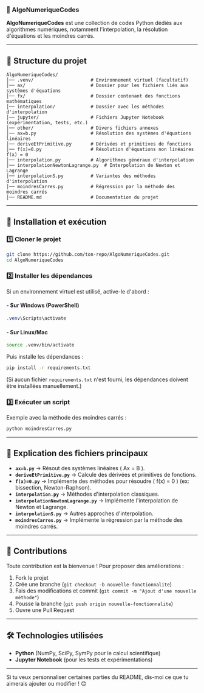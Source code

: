 ### 📌 AlgoNumeriqueCodes

**AlgoNumeriqueCodes** est une collection de codes Python dédiés aux algorithmes numériques, notamment l'interpolation, la résolution d'équations et les moindres carrés.

---

## 📁 Structure du projet  

```
AlgoNumeriqueCodes/
│── .venv/                     # Environnement virtuel (facultatif)
│── ax/                        # Dossier pour les fichiers liés aux systèmes d'équations
│── fx/                        # Dossier contenant des fonctions mathématiques
│── interpolation/             # Dossier avec les méthodes d'interpolation
│── jupyter/                   # Fichiers Jupyter Notebook (expérimentation, tests, etc.)
│── other/                     # Divers fichiers annexes
│── ax=b.py                    # Résolution des systèmes d'équations linéaires
│── deriveEtPrimitive.py       # Dérivées et primitives de fonctions
│── f(x)=0.py                  # Résolution d'équations non linéaires f(x) = 0
│── interpolation.py           # Algorithmes généraux d'interpolation
│── interpolationNewtonLagrange.py  # Interpolation de Newton et Lagrange
│── interpolationS.py          # Variantes des méthodes d'interpolation
│── moindresCarres.py          # Régression par la méthode des moindres carrés
│── README.md                  # Documentation du projet
```

---

## 🚀 Installation et exécution

### 1️⃣ Cloner le projet  
```bash
git clone https://github.com/ton-repo/AlgoNumeriqueCodes.git
cd AlgoNumeriqueCodes
```

### 2️⃣ Installer les dépendances  
Si un environnement virtuel est utilisé, active-le d'abord :  
#### - Sur Windows (PowerShell)  
```powershell
.venv\Scripts\activate
```
#### - Sur Linux/Mac  
```bash
source .venv/bin/activate
```
Puis installe les dépendances :  
```bash
pip install -r requirements.txt
```
(Si aucun fichier `requirements.txt` n'est fourni, les dépendances doivent être installées manuellement.)

### 3️⃣ Exécuter un script  
Exemple avec la méthode des moindres carrés :  
```bash
python moindresCarres.py
```

---

## 📜 Explication des fichiers principaux

- **`ax=b.py`** → Résout des systèmes linéaires \( Ax = B \).  
- **`deriveEtPrimitive.py`** → Calcule des dérivées et primitives de fonctions.  
- **`f(x)=0.py`** → Implémente des méthodes pour résoudre \( f(x) = 0 \) (ex: bissection, Newton-Raphson).  
- **`interpolation.py`** → Méthodes d'interpolation classiques.  
- **`interpolationNewtonLagrange.py`** → Implémente l'interpolation de Newton et Lagrange.  
- **`interpolationS.py`** → Autres approches d'interpolation.  
- **`moindresCarres.py`** → Implémente la régression par la méthode des moindres carrés.  

---

## 📌 Contributions

Toute contribution est la bienvenue ! Pour proposer des améliorations :  
1. Fork le projet  
2. Crée une branche (`git checkout -b nouvelle-fonctionnalite`)  
3. Fais des modifications et commit (`git commit -m "Ajout d'une nouvelle méthode"`)  
4. Pousse la branche (`git push origin nouvelle-fonctionnalite`)  
5. Ouvre une Pull Request  

---

## 🛠 Technologies utilisées  

- **Python** (NumPy, SciPy, SymPy pour le calcul scientifique)  
- **Jupyter Notebook** (pour les tests et expérimentations)  

---

Si tu veux personnaliser certaines parties du README, dis-moi ce que tu aimerais ajouter ou modifier ! 😊